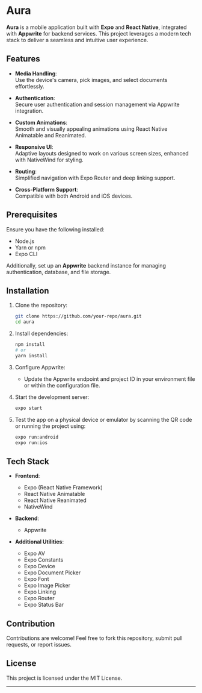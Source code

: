 # Aura  

**Aura** is a mobile application built with **Expo** and **React Native**, integrated with **Appwrite** for backend services. This project leverages a modern tech stack to deliver a seamless and intuitive user experience.  

## Features  

- **Media Handling**:  
  Use the device's camera, pick images, and select documents effortlessly.  

- **Authentication**:  
  Secure user authentication and session management via Appwrite integration.  

- **Custom Animations**:  
  Smooth and visually appealing animations using React Native Animatable and Reanimated.  

- **Responsive UI**:  
  Adaptive layouts designed to work on various screen sizes, enhanced with NativeWind for styling.  

- **Routing**:  
  Simplified navigation with Expo Router and deep linking support.  

- **Cross-Platform Support**:  
  Compatible with both Android and iOS devices.  

## Prerequisites  

Ensure you have the following installed:  

- Node.js  
- Yarn or npm  
- Expo CLI  

Additionally, set up an **Appwrite** backend instance for managing authentication, database, and file storage.  

## Installation  

1. Clone the repository:  
   ```bash  
   git clone https://github.com/your-repo/aura.git  
   cd aura  
   ```  

2. Install dependencies:  
   ```bash  
   npm install  
   # or  
   yarn install  
   ```  

3. Configure Appwrite:  
   - Update the Appwrite endpoint and project ID in your environment file or within the configuration file.  

4. Start the development server:  
   ```bash  
   expo start  
   ```  

5. Test the app on a physical device or emulator by scanning the QR code or running the project using:  
   ```bash  
   expo run:android  
   expo run:ios  
   ```  

## Tech Stack  

- **Frontend**:  
  - Expo (React Native Framework)  
  - React Native Animatable  
  - React Native Reanimated  
  - NativeWind  

- **Backend**:  
  - Appwrite  

- **Additional Utilities**:  
  - Expo AV  
  - Expo Constants  
  - Expo Device  
  - Expo Document Picker  
  - Expo Font  
  - Expo Image Picker  
  - Expo Linking  
  - Expo Router  
  - Expo Status Bar  

## Contribution  

Contributions are welcome! Feel free to fork this repository, submit pull requests, or report issues.  

## License  

This project is licensed under the MIT License.  

---  
